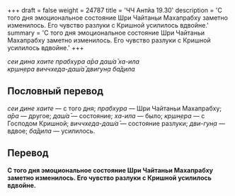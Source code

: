 +++
draft = false
weight = 24787
title = 'ЧЧ Антйа 19.30'
description = 'С того дня эмоциональное состояние Шри Чайтаньи Махапрабху заметно изменилось. Его чувство разлуки с Кришной усилилось вдвойне.'
summary = 'С того дня эмоциональное состояние Шри Чайтаньи Махапрабху заметно изменилось. Его чувство разлуки с Кришной усилилось вдвойне.'
+++

_сеи дина хаите прабхура а̄ра даш́а̄ ха-ила  
кр̣шн̣ера виччхеда-даш́а̄ двигун̣а ба̄д̣ила_

## Пословный перевод

_сеи_ _дине_ _хаите_ — с того дня; _прабхура_ — Шри Чайтаньи Махапрабху; _а̄ра_ — другое; _даш́а̄_ — состояние; _ха_\-_ила_ — было; _кр̣шн̣ера_ — с Господом Кришной; _виччхеда_\-_даш́а̄_ — состояние разлуки; _дви_\-_гун̣а_ — вдвое; _ба̄д̣ила_ — усилилось.

## Перевод

**С того дня эмоциональное состояние Шри Чайтаньи Махапрабху заметно изменилось. Его чувство разлуки с Кришной усилилось вдвойне.**
